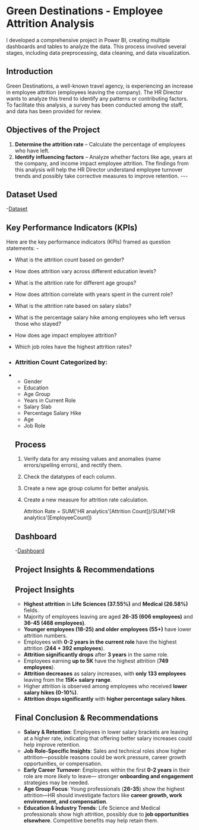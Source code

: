 # **Green Destinations - Employee Attrition Analysis**
I developed a comprehensive project in Power BI, creating multiple dashboards and tables to analyze the data. This process involved several stages, including data preprocessing, data cleaning, and data visualization.
 
## **Introduction** 
Green Destinations, a well-known travel agency, is experiencing an increase in employee attrition (employees leaving the company). The HR Director wants to analyze this trend to identify any patterns or contributing factors. To facilitate this analysis, a survey has been conducted among the staff, and data has been provided for review. 
## **Objectives of the Project** 
1. **Determine the attrition rate** – Calculate the percentage of employees who have left.
2. **Identify influencing factors** – Analyze whether factors like age, years at the company, and income impact employee attrition. The findings from this analysis will help the HR Director understand employee turnover trends and possibly take corrective measures to improve retention. ---
## **Dataset Used**
-<a href="https://github.com/maria-vensa/Greendestinations_HR-Analytics/blob/main/greendestination%20(1).csv">Dataset</a>

## **Key Performance Indicators (KPIs)** 
Here are the key performance indicators (KPIs) framed as question statements: - 
- What is the attrition count based on gender?
- How does attrition vary across different education levels?
- What is the attrition rate for different age groups?
- How does attrition correlate with years spent in the current role?
- What is the attrition rate based on salary slabs?
- What is the percentage salary hike among employees who left versus those who stayed?
- How does age impact employee attrition?
- Which job roles have the highest attrition rates?
- ### **Attrition Count Categorized by:**
- - Gender
  - Education
  - Age Group
  - Years in Current Role
  - Salary Slab
  - Percentage Salary Hike
  - Age
  - Job Role
  ## **Process**
    1. Verify data for any missing values and anomalies (name errors/spelling errors), and rectify them.
    2. Check the datatypes of each column.
    3. Create a new age group column for better analysis.
    4. Create a new measure for attrition rate calculation.

       Attrition Rate = SUM('HR analytics'[Attrition Count])/SUM('HR analytics'[EmployeeCount])
  ## **Dashboard**
    -<a href="https://github.com/maria-vensa/Greendestinations_HR-Analytics/blob/main/dashboard%20pic.png">Dashboard</a>
  
  ## **Project Insights & Recommendations**

  ## **Project Insights**
  - **Highest attrition** in **Life Sciences (37.55%)** and **Medical (26.58%)** fields.
  - Majority of employees leaving are aged **26-35 (606 employees)** and **36-45 (468 employees)**.
  - **Younger employees (18-25) and older employees (55+)** have lower attrition numbers.
  - Employees with **0-2 years in the current role** have the highest attrition (**244 + 392 employees**).
  - **Attrition significantly drops** after **3 years** in the same role.
  - Employees earning **up to 5K** have the highest attrition (**749 employees**).
  - **Attrition decreases** as salary increases, with **only 133 employees** leaving from the **15K+ salary 
     range**.
  - Higher attrition is observed among employees who received **lower salary hikes (0-10%)**.
  - **Attrition drops significantly** with **higher percentage salary hikes**.

  ## **Final Conclusion & Recommendations**
  - **Salary & Retention**: Employees in lower salary brackets are leaving at a higher rate, indicating that 
    offering better salary increases could help improve retention.
  - **Job Role-Specific Insights**: Sales and technical roles show higher attrition—possible reasons could be work 
    pressure, career growth opportunities, or compensation.
  - **Early Career Turnover**: Employees within the first **0-2 years** in their role are more likely to leave— 
    stronger **onboarding and engagement** strategies may be needed.
  - **Age Group Focus**: Young professionals (**26-35**) show the highest attrition—HR should investigate factors 
    like **career growth, work environment, and compensation**.
  - **Education & Industry Trends**: Life Science and Medical professionals show high attrition, possibly due to 
    **job opportunities elsewhere**. Competitive benefits may help retain them.
